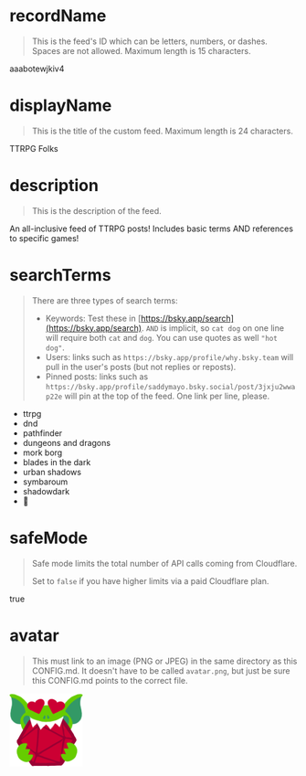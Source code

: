 
# recordName

> This is the feed's ID which can be letters, numbers, or dashes. Spaces are not allowed. Maximum length is 15 characters.

aaabotewjkiv4

# displayName

> This is the title of the custom feed. Maximum length is 24 characters.

TTRPG Folks

# description

> This is the description of the feed.

An all-inclusive feed of TTRPG posts! Includes basic terms AND references to specific games!

# searchTerms

> There are three types of search terms:
>
> - Keywords: Test these in [https://bsky.app/search](https://bsky.app/search). `AND` is implicit, so `cat dog` on one line will require both `cat` and `dog`. You can use quotes as well `"hot dog"`.
> - Users: links such as `https://bsky.app/profile/why.bsky.team` will pull in the user's posts (but not replies or reposts).
> - Pinned posts: links such as `https://bsky.app/profile/saddymayo.bsky.social/post/3jxju2wwap22e` will pin at the top of the feed. One link per line, please.

- ttrpg
- dnd
- pathfinder
- dungeons and dragons
- mork borg
- blades in the dark
- urban shadows
- symbaroum
- shadowdark
- 🎲

# safeMode

> Safe mode limits the total number of API calls coming from Cloudflare.
>
> Set to `false` if you have higher limits via a paid Cloudflare plan.

true

# avatar

> This must link to an image (PNG or JPEG) in the same directory as this CONFIG.md. It doesn't have to be called `avatar.png`, but just be sure this CONFIG.md points to the correct file.

![](avatar.png)
